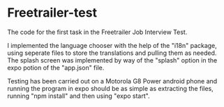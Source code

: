 # Freetrailer-test

The code for the first task in the Freetrailer Job Interview Test.

I implemented the language chooser with the help of the "i18n" package, using seperate files to store the translations and pulling them as needed. The splash screen was implemented by way of the "splash" option in the expo potion of the "app.json" file. 

Testing has been carried out on a Motorola G8 Power android phone and running the program in expo should be as simple as extracting the files, running "npm install" and then using "expo start".

